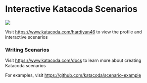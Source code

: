 # Interactive Katacoda Scenarios

[![](http://shields.katacoda.com/katacoda/hardiyan46/count.svg)](https://www.katacoda.com/hardiyan46 "Get your profile on Katacoda.com")

Visit https://www.katacoda.com/hardiyan46 to view the profile and interactive scenarios

### Writing Scenarios
Visit https://www.katacoda.com/docs to learn more about creating Katacoda scenarios

For examples, visit https://github.com/katacoda/scenario-example
